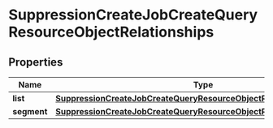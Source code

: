 
# SuppressionCreateJobCreateQueryResourceObjectRelationships

## Properties
| Name | Type | Description | Notes |
| ------------ | ------------- | ------------- | ------------- |
| **list** | [**SuppressionCreateJobCreateQueryResourceObjectRelationshipsList**](SuppressionCreateJobCreateQueryResourceObjectRelationshipsList.md) |  |  [optional] |
| **segment** | [**SuppressionCreateJobCreateQueryResourceObjectRelationshipsSegment**](SuppressionCreateJobCreateQueryResourceObjectRelationshipsSegment.md) |  |  [optional] |



